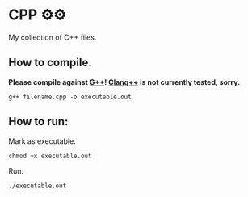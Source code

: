 # CPP ⚙️⚙️

My collection of C++ files.

## How to compile.

**Please compile against [G++](https://gcc.gnu.org/)! [Clang++](https://clang.llvm.org/) is not currently tested, sorry.**

`g++ filename.cpp -o executable.out`

## How to run: 

Mark as executable.

`chmod +x executable.out`

Run.

`./executable.out`
